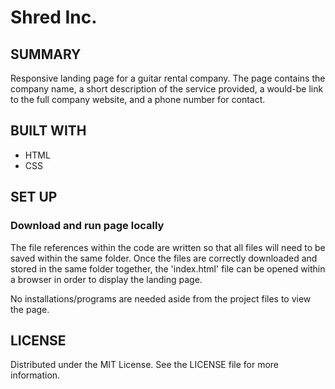 # Shred Inc.

## SUMMARY

Responsive landing page for a guitar rental company. The page contains the company name, a short description of the service provided, a would-be link to the full company website, and a phone number for contact.

## BUILT WITH

- HTML
- CSS

## SET UP

### Download and run page locally

The file references within the code are written so that all files will need to be saved within the same folder. Once the files are correctly downloaded and stored in the same folder together, the 'index.html' file can be opened within a browser in order to display the landing page.

No installations/programs are needed aside from the project files to view the page.

## LICENSE

Distributed under the MIT License. See the LICENSE file for more information.
